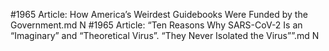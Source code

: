 #1965
Article: How America’s Weirdest Guidebooks Were Funded by the Government.md N
#1965
Article: “Ten Reasons Why SARS-CoV-2 Is an “Imaginary” and “Theoretical Virus”. “They Never Isolated the Virus””.md N
